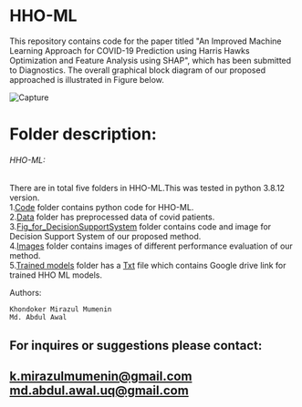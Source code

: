 # HHO-ML
This repository contains code for the paper titled "An Improved Machine Learning Approach for COVID-19 Prediction using Harris Hawks Optimization and Feature Analysis using SHAP", which has been submitted to Diagnostics. The overall graphical block diagram of our proposed approached is illustrated in Figure below.
  

![Capture](https://user-images.githubusercontent.com/81968951/154679057-ed710f7d-23c2-4f24-aaad-016ca2ca5de9.PNG)


# Folder description:
###### HHO-ML: 
There are in total five folders in HHO-ML.This was tested in python  3.8.12 version.<br />
1.[Code](https://github.com/genos29/HHO-ML/tree/main/Code) folder contains python code for HHO-ML. <br />
2.[Data](https://github.com/genos29/HHO-ML/tree/main/Data) folder has preprocessed data of covid patients.<br />
3.[Fig_for_DecisionSupportSystem](https://github.com/genos29/HHO-ML/tree/main/Fig_for_DecisionSupportSystem) folder contains code and image for Decision Support System of our proposed method. <br />
4.[Images](https://github.com/genos29/HHO-ML/tree/main/Images) folder contains images of different performance evaluation of our method.<br />
5.[Trained models](https://github.com/genos29/HHO-ML/tree/main/Trained_models) folder has a [Txt](https://github.com/genos29/HHO-ML/blob/main/Trained_models/trained_models_link.txt) file which contains Google drive link for trained HHO ML models.



 Authors:
 ```
Khondoker Mirazul Mumenin
Md. Abdul Awal
```
For inquires or suggestions please contact:
---
k.mirazulmumenin@gmail.com
md.abdul.awal.uq@gmail.com
---
